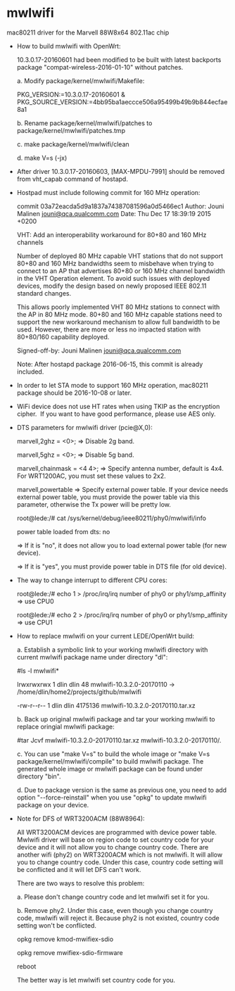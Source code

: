 # mwlwifi
mac80211 driver for the Marvell 88W8x64 802.11ac chip

* How to build mwlwifi with OpenWrt:

    10.3.0.17-20160601 had been modified to be built with latest backports package "compat-wireless-2016-01-10" without patches.

    a. Modify package/kernel/mwlwifi/Makefile:

    PKG_VERSION:=10.3.0.17-20160601 & PKG_SOURCE_VERSION:=4bb95ba1aeccce506a95499b49b9b844ecfae8a1

    b. Rename package/kernel/mwlwifi/patches to package/kernel/mwlwifi/patches.tmp

    c. make package/kernel/mwlwifi/clean

    d. make V=s (-jx)

* After driver 10.3.0.17-20160603, [MAX-MPDU-7991] should be removed from vht_capab command of hostapd.

* Hostpad must include following commit for 160 MHz operation:

    commit 03a72eacda5d9a1837a74387081596a0d5466ec1
    Author: Jouni Malinen <jouni@qca.qualcomm.com>
    Date:   Thu Dec 17 18:39:19 2015 +0200
    
    VHT: Add an interoperability workaround for 80+80 and 160 MHz channels
 
    Number of deployed 80 MHz capable VHT stations that do not support 80+80
    and 160 MHz bandwidths seem to misbehave when trying to connect to an AP
    that advertises 80+80 or 160 MHz channel bandwidth in the VHT Operation
    element. To avoid such issues with deployed devices, modify the design
    based on newly proposed IEEE 802.11 standard changes.
 
    This allows poorly implemented VHT 80 MHz stations to connect with the
    AP in 80 MHz mode. 80+80 and 160 MHz capable stations need to support
    the new workaround mechanism to allow full bandwidth to be used.
    However, there are more or less no impacted station with 80+80/160
    capability deployed.
 
    Signed-off-by: Jouni Malinen jouni@qca.qualcomm.com

    Note: After hostapd package 2016-06-15, this commit is already included.

* In order to let STA mode to support 160 MHz operation, mac80211 package should be 2016-10-08 or later.

* WiFi device does not use HT rates when using TKIP as the encryption cipher.
  If you want to have good performance, please use AES only.

* DTS parameters for mwlwifi driver (pcie@X,0):

    marvell,2ghz = <0>; => Disable 2g band.

    marvell,5ghz = <0>; => Disable 5g band.

    marvell,chainmask = <4 4>; => Specify antenna number, default is 4x4. For WRT1200AC, you must set these values to 2x2.

    marvell,powertable => Specify external power table. If your device needs external power table, you must provide the power table via this parameter, otherwise the Tx power will be pretty low.

    root@lede:/# cat /sys/kernel/debug/ieee80211/phy0/mwlwifi/info

    power table loaded from dts: no

    => If it is "no", it does not allow you to load external power table (for new device).

    => If it is "yes", you must provide power table in DTS file (for old device).

* The way to change interrupt to different CPU cores:

    root@lede:/# echo 1 > /proc/irq/irq number of phy0 or phy1/smp_affinity => use CPU0

    root@lede:/# echo 2 > /proc/irq/irq number of phy0 or phy1/smp_affinity => use CPU1

* How to replace mwlwifi on your current LEDE/OpenWrt build:

    a. Establish a symbolic link to your working mwlwifi directory with current mwlwifi package name under directory "dl":

    #ls -l mwlwifi*

    lrwxrwxrwx 1 dlin dlin      48  mwlwifi-10.3.2.0-20170110 -> /home/dlin/home2/projects/github/mwlwifi

    -rw-r--r-- 1 dlin dlin 4175136  mwlwifi-10.3.2.0-20170110.tar.xz

    b. Back up original mwlwifi package and tar your working mwlwifi to replace oringial mwlwifi package:

    #tar Jcvf mwlwifi-10.3.2.0-20170110.tar.xz mwlwifi-10.3.2.0-20170110/.

    c. You can use "make V=s" to build the whole image or "make V=s package/kernel/mwlwifi/compile" to build mwlwifi package. The generated whole image or mwlwifi package can be found under directory "bin".

    d. Due to package version is the same as previous one, you need to add option "--force-reinstall" when you use "opkg" to update mwlwifi package on your device.

* Note for DFS of WRT3200ACM (88W8964):

    All WRT3200ACM devices are programmed with device power table. Mwlwifi driver will base on region code to set country code for your device and it will not allow you to change country code. There are another wifi (phy2) on WRT3200ACM which is not mwlwifi. It will allow you to change country code. Under this case, country code setting will be conflicted and it will let DFS can't work.

    There are two ways to resolve this problem:

    a. Please don't change country code and let mwlwifi set it for you.

    b. Remove phy2. Under this case, even though you change country code, mwlwifi will reject it. Because phy2 is not existed, country code setting won't be conflicted.

    opkg remove kmod-mwifiex-sdio

    opkg remove mwifiex-sdio-firmware

    reboot

    The better way is let mwlwifi set country code for you.

